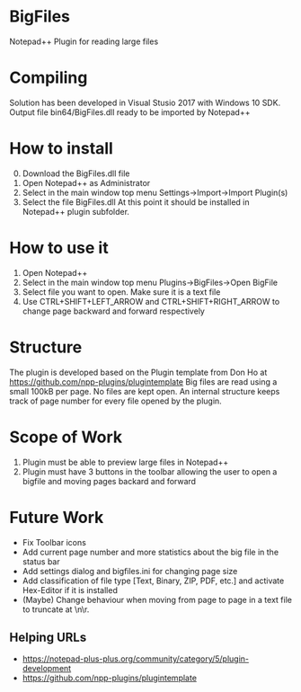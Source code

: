 # BigFiles
Notepad++ Plugin for reading large files

# Compiling
Solution has been developed in Visual Stusio 2017 with Windows 10 SDK.
Output file bin64/BigFiles.dll ready to be imported by Notepad++

# How to install
0. Download the BigFiles.dll file
1. Open Notepad++ as Administrator
2. Select in the main window top menu Settings->Import->Import Plugin(s)
3. Select the file BigFiles.dll
At this point it should be installed in Notepad++ plugin subfolder.

# How to use it
1. Open Notepad++
2. Select in the main window top menu Plugins->BigFiles->Open BigFile
3. Select file you want to open. Make sure it is a text file
4. Use CTRL+SHIFT+LEFT_ARROW and CTRL+SHIFT+RIGHT_ARROW to change page backward and forward respectively

# Structure
The plugin is developed based on the Plugin template from Don Ho at https://github.com/npp-plugins/plugintemplate
Big files are read using a small 100kB per page. No files are kept open. An internal structure keeps track of page number for every file opened by the plugin.

# Scope of Work
1. Plugin must be able to preview large files in Notepad++
2. Plugin must have 3 buttons in the toolbar allowing the user to open a bigfile and moving pages backard and forward

# Future Work
- Fix Toolbar icons
- Add current page number and more statistics about the big file in the status bar
- Add settings dialog and bigfiles.ini for changing page size
- Add classification of file type [Text, Binary, ZIP, PDF, etc.] and activate Hex-Editor if it is installed
- (Maybe) Change behaviour when moving from page to page in a text file to truncate at \n\r.

## Helping URLs
- https://notepad-plus-plus.org/community/category/5/plugin-development
- https://github.com/npp-plugins/plugintemplate
